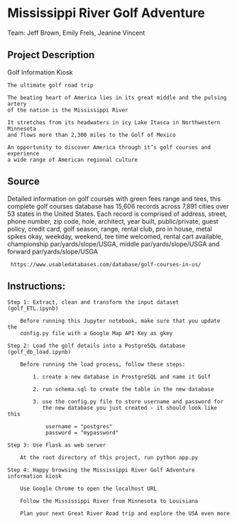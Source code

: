 # Mississippi River Golf Adventure

Team: Jeff Brown, Emily Frels, Jeanine Vincent

## Project Description
Golf Information Kiosk

    The ultimate golf road trip
    
    The beating heart of America lies in its great middle and the pulsing artery 
    of the nation is the Mississippi River
    
    It stretches from its headwaters in icy Lake Itasca in Northwestern Minnesota 
    and flows more than 2,300 miles to the Golf of Mexico
    
    An opportunity to discover America through it’s golf courses and experience 
    a wide range of American regional culture

## Source

Detailed information on golf courses with green fees range and tees, this complete golf courses database has 15,606 records across 7,891 cities over 53 states in the United States. Each record is comprised of address, street, phone number, zip code, hole, architect, year built, public/private, guest policy, credit card, golf season, range, rental club, pro in house, metal spikes okay, weekday, weekend, tee time welcomed, rental cart available, championship par/yards/slope/USGA, middle par/yards/slope/USGA and forward par/yards/slope/USGA

     https://www.usabledatabases.com/database/golf-courses-in-us/

## Instructions:

    Step 1: Extract, clean and transform the input dataset (golf_ETL.ipynb)

        Before running this Jupyter notebook, make sure that you update the 
        config.py file with a Google Map API Key as gkey

    Step 2: Load the golf details into a PostgreSQL database (golf_db_load.ipynb)

        Before running the load process, follow these steps:

            1. create a new database in ProstgreSQL and name it Golf

            2. run schema.sql to create the table in the new database

            3. use the config.py file to store username and password for 
               the new database you just created - it should look like this

                username = "postgres"
                password = "mypassword"

    Step 3: Use Flask as web server

        At the root directory of this project, run python app.py

    Step 4: Happy browsing the Mississippi River Golf Adventure information kiosk

        Use Google Chrome to open the localhost URL
        
        Follow the Mississippi River from Minnesota to Louisiana
        
        Plan your next Great River Road trip and explore the USA even more

 
